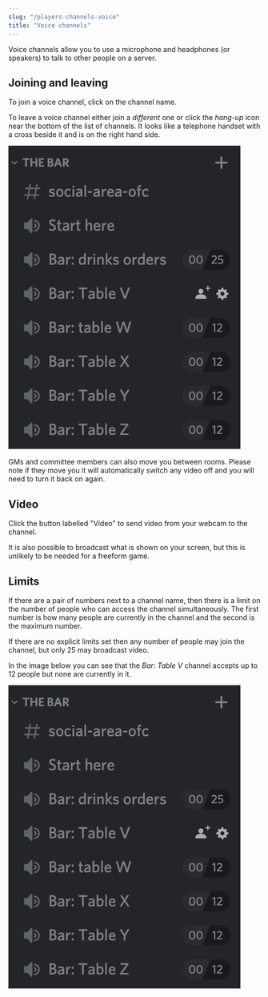 ```yaml
---
slug: "/players-channels-voice"
title: "Voice channels"
---
```


Voice channels allow you to use a microphone and headphones (or speakers) to
talk to other people on a server.

## Joining and leaving

To join a voice channel, click on the channel name.

To leave a voice channel either join a *different* one or click the *hang-up* icon
near the bottom of the list of channels. It looks like a telephone handset with a cross beside it and is on the right hand side.

![Voice Channel UI](../channels.png)

GMs and committee members can also move you between rooms. Please note if they
move you it will automatically switch any video off and you will need to turn it
back on again.

## Video

Click the button labelled "Video" to send video from your webcam to the channel.

It is also possible to broadcast what is shown on your screen, but this is
unlikely to be needed for a freeform game.

## Limits

If there are a pair of numbers next to a channel name, then there is a limit on
the number of people who can access the channel simultaneously. The first number
is how many people are currently in the channel and the second is the maximum
number.

If there are no explicit limits set then any number of people may join the
channel, but only 25 may broadcast video.

In the image below you can see that the *Bar: Table V* channel accepts up to 12
people but none are currently in it.

![User interface for channels](../channels.png)
